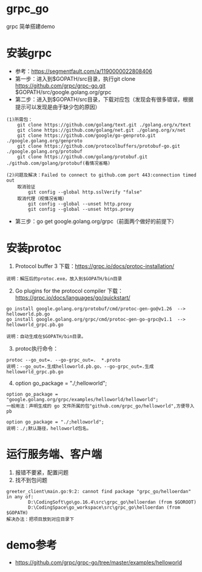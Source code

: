 # grpc_go
grpc 简单搭建demo

# 安装grpc
- 参考：https://segmentfault.com/a/1190000022808406
- 第一步：进入到$GOPATH/src目录，执行git clone https://github.com/grpc/grpc-go.git $GOPATH/src/google.golang.org/grpc
- 第二步：进入到$GOPATH/src目录，下载对应包（发现会有很多错误，根据提示可以发现是由于缺少包的原因）
```
(1)所需包：
    git clone https://github.com/golang/text.git ./golang.org/x/text
    git clone https://github.com/golang/net.git ./golang.org/x/net
    git clone https://github.com/google/go-genproto.git ./google.golang.org/genproto
    git clone https://github.com/protocolbuffers/protobuf-go.git ./google.golang.org/protobuf
    git clone https://github.com/golang/protobuf.git ./github.com/golang/protobuf(看情况省略)

(2)问题及解决：Failed to connect to github.com port 443:connection timed out
    取消验证
        git config --global http.sslVerify "false"
    取消代理（视情况省略）
        git config --global --unset http.proxy
        git config --global --unset https.proxy

```
- 第三步：go get google.golang.org/grpc（前面两个做好的前提下）

# 安装protoc
1. Protocol buffer 3 下载：https://grpc.io/docs/protoc-installation/
```
说明：解压后的protoc.exe，放入到$GOPATH/bin目录
```
2. Go plugins for the protocol compiler 下载：https://grpc.io/docs/languages/go/quickstart/
```
go install google.golang.org/protobuf/cmd/protoc-gen-go@v1.26  --> helloworld.pb.go
go install google.golang.org/grpc/cmd/protoc-gen-go-grpc@v1.1  --> helloworld_grpc.pb.go

说明：自动生成在$GOPATH/bin目录。
```
3. protoc执行命令：
```
protoc --go_out=. --go-grpc_out=.  *.proto
说明：--go_out=.生成helloworld.pb.go，--go-grpc_out=.生成helloworld_grpc.pb.go
```

4. option go_package = "./;helloworld";
```
option go_package = "google.golang.org/grpc/examples/helloworld/helloworld";
一般用法：声明生成的 go 文件所属的包"github.com/grpc_go/helloworld",方便导入pb

option go_package = "./;helloworld";
说明：./;默认路径，helloworld包名。
```

# 运行服务端、客户端
1. 报错不要紧，配置问题
2. 找不到包问题
```
greeter_client\main.go:9:2: cannot find package "grpc_go/helloerdan" in any of:
        D:\CodingSoft\go\go.16.4\src\grpc_go\helloerdan (from $GOROOT)
        D:\CodingSpace\go_workspace\src\grpc_go\helloerdan (from $GOPATH)
解决办法：把项目放到对应目录下
```

# demo参考
- https://github.com/grpc/grpc-go/tree/master/examples/helloworld
